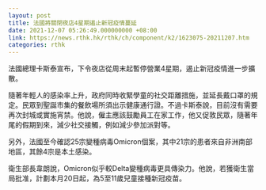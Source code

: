 ```yaml
---
layout: post
title: 法國將關閉夜店4星期遏止新冠疫情蔓延
date: 2021-12-07 05:26:49.000000000 +08:00
link: https://news.rthk.hk/rthk/ch/component/k2/1623075-20211207.htm
categories: rthk
---
```


法國總理卡斯泰宣布，下令夜店從周末起暫停營業4星期，遏止新冠疫情進一步擴散。

隨著年輕人的感染率上升，政府同時收緊學童的社交距離措施，並延長戴口罩的規定。民眾到聖誕市集的餐飲場所須出示健康通行證。不過卡斯泰說，目前沒有需要再次封城或實施宵禁。他說，僱主應該鼓勵員工在家工作，他又促敦民眾，隨著年尾的假期到來，減少社交接觸，例如減少參加派對等。

另外，法國至今確認25宗變種病毒Omicron個案，其中21宗的患者來自非洲南部地區，其餘4宗是本土感染。

衛生部長韋朗說，Omicron似乎較Delta變種病毒更具傳染力。他說，若獲衛生當局批准，計劃本月20日起，為5至11歲兒童接種新冠疫苗。
